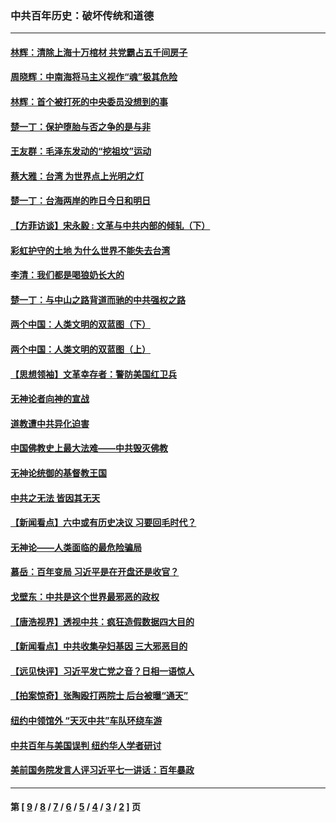 ### 中共百年历史：破坏传统和道德
---
#### [林辉：清除上海十万棺材 共党霸占五千间房子](../../pages/nf1176114/n14033735.md?08180430) 
#### [周晓辉：中南海将马主义视作“魂”极其危险](../../pages/nf1176114/n14026892.md?08180430) 
#### [林辉：首个被打死的中央委员没想到的事](../../pages/nf1176114/n13987400.md?08180430) 
#### [楚一丁：保护堕胎与否之争的是与非](../../pages/nf1176114/n13815642.md?08180430) 
#### [王友群：毛泽东发动的“挖祖坟”运动](../../pages/nf1176114/n13723639.md?08180430) 
#### [蔡大雅：台湾 为世界点上光明之灯](../../pages/nf1176114/n13531530.md?08180430) 
#### [楚一丁：台海两岸的昨日今日和明日](../../pages/nf1176114/n13531468.md?08180430) 
#### [【方菲访谈】宋永毅 : 文革与中共内部的倾轧（下）](../../pages/nf1176114/n13486836.md?08180430) 
#### [彩虹护守的土地 为什么世界不能失去台湾](../../pages/nf1176114/n13476849.md?08180430) 
#### [李清：我们都是喝狼奶长大的](../../pages/nf1176114/n13471478.md?08180430) 
#### [楚一丁：与中山之路背道而驰的中共强权之路](../../pages/nf1176114/n13437270.md?08180430) 
#### [两个中国：人类文明的双蓝图（下）](../../pages/nf1176114/n13423132.md?08180430) 
#### [两个中国：人类文明的双蓝图（上）](../../pages/nf1176114/n13422687.md?08180430) 
#### [【思想领袖】文革幸存者：警防美国红卫兵](../../pages/nf1176114/n13339289.md?08180430) 
#### [无神论者向神的宣战](../../pages/nf1176114/n13281535.md?08180430) 
#### [道教遭中共异化迫害](../../pages/nf1176114/n13281463.md?08180430) 
#### [中国佛教史上最大法难——中共毁灭佛教](../../pages/nf1176114/n13281397.md?08180430) 
#### [无神论统御的基督教王国](../../pages/nf1176114/n13281280.md?08180430) 
#### [中共之无法 皆因其无天](../../pages/nf1176114/n13281088.md?08180430) 
#### [【新闻看点】六中或有历史决议 习要回毛时代？](../../pages/nf1176114/n13222895.md?08180430) 
#### [无神论——人类面临的最危险骗局](../../pages/nf1176114/n13196137.md?08180430) 
#### [慕岳：百年变局 习近平是在开盘还是收官？](../../pages/nf1176114/n13206516.md?08180430) 
#### [戈壁东：中共是这个世界最邪恶的政权](../../pages/nf1176114/n13085641.md?08180430) 
#### [【唐浩视界】透视中共：疯狂造假数据四大目的](../../pages/nf1176114/n13080590.md?08180430) 
#### [【新闻看点】中共收集孕妇基因 三大邪恶目的](../../pages/nf1176114/n13077182.md?08180430) 
#### [【远见快评】习近平发亡党之音？日相一语惊人](../../pages/nf1176114/n13074809.md?08180430) 
#### [【拍案惊奇】张陶殴打两院士 后台被曝“通天”](../../pages/nf1176114/n13070496.md?08180430) 
#### [纽约中领馆外 “天灭中共”车队环绕车游](../../pages/nf1176114/n13070693.md?08180430) 
#### [中共百年与美国误判 纽约华人学者研讨](../../pages/nf1176114/n13067969.md?08180430) 
#### [美前国务院发言人评习近平七一讲话：百年暴政](../../pages/nf1176114/n13066986.md?08180430) 

---
#### 第 [ [9](./9.md?08180430) / [8](./8.md?08180430) / [7](./7.md?08180430) / [6](./6.md?08180430) / [5](./5.md?08180430) / [4](./4.md?08180430) / [3](./3.md?08180430) / [2](./2.md?08180430) ] 页
